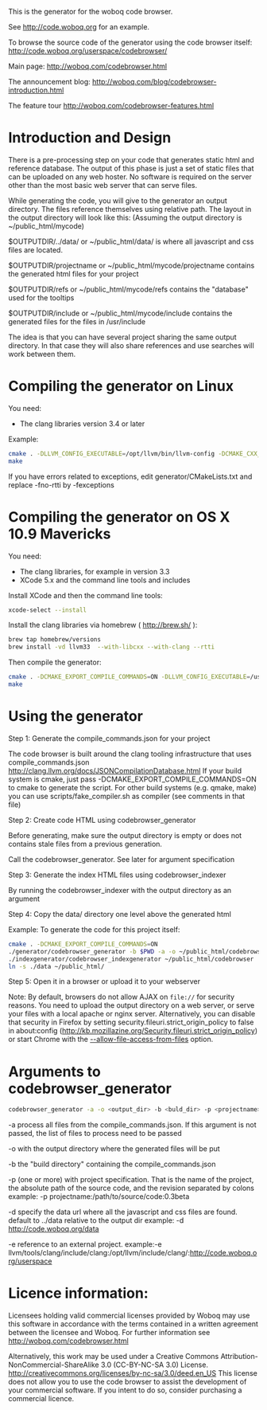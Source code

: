This is the generator for the woboq code browser.

See http://code.woboq.org for an example.

To browse the source code of the generator using the code browser itself:
http://code.woboq.org/userspace/codebrowser/

Main page: http://woboq.com/codebrowser.html

The announcement blog: http://woboq.com/blog/codebrowser-introduction.html

The feature tour http://woboq.com/codebrowser-features.html


Introduction and Design
=======================

There is a pre-processing step on your code that generates static html and
reference database. The output of this phase is just a set of static files that
can be uploaded on any web hoster. No software is required on the server other
than the most basic web server that can serve files.

While generating the code, you will give to the generator an output directory.
The files reference themselves using relative path. The layout in the output
directory will look like this:
(Assuming the output directory is ~/public_html/mycode)

$OUTPUTDIR/../data/  or ~/public_html/data/
  is where all javascript and css files are located.

$OUTPUTDIR/projectname  or ~/public_html/mycode/projectname
  contains the generated html files for your project

$OUTPUTDIR/refs  or ~/public_html/mycode/refs
  contains the "database" used for the tooltips

$OUTPUTDIR/include  or ~/public_html/mycode/include
  contains the generated files for the files in /usr/include


The idea is that you can have several project sharing the same output
directory. In that case they will also share references and use searches will
work between them.



Compiling the generator on Linux
================================

You need:
 - The clang libraries version 3.4 or later

Example:
```bash
cmake . -DLLVM_CONFIG_EXECUTABLE=/opt/llvm/bin/llvm-config -DCMAKE_CXX_COMPILER=/opt/llvm/bin/clang++ -DCMAKE_EXPORT_COMPILE_COMMANDS=ON -DCMAKE_BUILD_TYPE=Release
make
```


If you have errors related to exceptions, edit generator/CMakeLists.txt and replace -fno-rtti by -fexceptions

Compiling the generator on OS X 10.9 Mavericks
==============================================

You need:
 - The clang libraries, for example in version 3.3
 - XCode 5.x and the command line tools and includes

Install XCode and then the command line tools:
```bash
xcode-select --install
```

Install the clang libraries via homebrew ( http://brew.sh/ ):
```bash
brew tap homebrew/versions
brew install -vd llvm33  --with-libcxx --with-clang --rtti
```

Then compile the generator:
```bash
cmake . -DCMAKE_EXPORT_COMPILE_COMMANDS=ON -DLLVM_CONFIG_EXECUTABLE=/usr/local//bin/llvm-config-3.3  -DCMAKE_BUILD_TYPE=Release
make
```


Using the generator
===================

Step 1: Generate the compile_commands.json for your project

The code browser is built around the clang tooling infrastructure that uses compile_commands.json
http://clang.llvm.org/docs/JSONCompilationDatabase.html
If your build system is cmake, just pass -DCMAKE_EXPORT_COMPILE_COMMANDS=ON to cmake to generate the script.
For other build systems (e.g. qmake, make) you can use scripts/fake_compiler.sh as compiler (see comments in that file)

Step 2: Create code HTML using codebrowser_generator

Before generating, make sure the output directory is empty or does not contains
stale files from a previous generation.

Call the codebrowser_generator. See later for argument specification

Step 3: Generate the index HTML files using codebrowser_indexer

By running the codebrowser_indexer with the output directory as an argument

Step 4: Copy the data/ directory one level above the generated html

Example:
To generate the code for this project itself:

```bash
cmake . -DCMAKE_EXPORT_COMPILE_COMMANDS=ON
./generator/codebrowser_generator -b $PWD -a -o ~/public_html/codebrowser -p codebrowser:$PWD:`git describe --always --tags`
./indexgenerator/codebrowser_indexgenerator ~/public_html/codebrowser
ln -s ./data ~/public_html/
```

Step 5: Open it in a browser or upload it to your webserver

Note: By default, browsers do not allow AJAX on `file://` for security reasons. 
You need to upload the output directory on a web server, or serve your files with a local apache or nginx server. 
Alternatively, you can disable that security in Firefox by setting security.fileuri.strict_origin_policy to false in about:config (http://kb.mozillazine.org/Security.fileuri.strict_origin_policy) or start Chrome with the [--allow-file-access-from-files](http://www.chrome-allow-file-access-from-file.com/) option.

Arguments to codebrowser_generator
==================================

```bash
codebrowser_generator -a -o <output_dir> -b <buld_dir> -p <projectname>:<source_dir>[:<revision>] [-d <data_url>] [-e <remote_path>:<source_dir>:<remote_url>]
```

 -a process all files from the compile_commands.json.  If this argument is not
    passed, the list of files to process need to be passed

 -o with the output directory where the generated files will be put

 -b the "build directory" containing the compile_commands.json

 -p (one or more) with project specification. That is the name of the project,
    the absolute path of the source code, and the revision separated by colons
    example: -p projectname:/path/to/source/code:0.3beta

 -d specify the data url where all the javascript and css files are found.
    default to ../data relative to the output dir
    example: -d http://code.woboq.org/data

 -e reference to an external project.
    example:-e llvm/tools/clang/include/clang:/opt/llvm/include/clang/:http://code.woboq.org/userspace

Licence information:
====================
Licensees holding valid commercial licenses provided by Woboq may use
this software in accordance with the terms contained in a written agreement
between the licensee and Woboq.
For further information see http://woboq.com/codebrowser.html

Alternatively, this work may be used under a Creative Commons
Attribution-NonCommercial-ShareAlike 3.0 (CC-BY-NC-SA 3.0) License.
http://creativecommons.org/licenses/by-nc-sa/3.0/deed.en_US
This license does not allow you to use the code browser to assist the
development of your commercial software. If you intent to do so, consider
purchasing a commercial licence.
